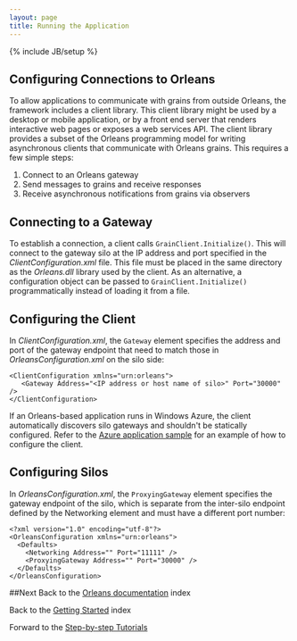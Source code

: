 ```yaml
---
layout: page
title: Running the Application
---
```

{% include JB/setup %}

## Configuring Connections to Orleans

To allow applications to communicate with grains from outside Orleans, the framework includes a client library. 
This client library might be used by a desktop or mobile application, or by a front end server that renders interactive web pages or exposes a web services API. 
The client library provides a subset of the Orleans programming model for writing asynchronous clients that communicate with Orleans grains. This requires a few simple steps:

1. Connect to an Orleans gateway  
2. Send messages to grains and receive responses 
3. Receive asynchronous notifications from grains via observers 

## Connecting to a Gateway

To establish a connection, a client calls `GrainClient.Initialize()`. 
This will connect to the gateway silo at the IP address and port specified in the _ClientConfiguration.xml_ file. 
This file must be placed in the same directory as the _Orleans.dll_ library used by the client. 
As an alternative, a configuration object can be passed to `GrainClient.Initialize()` programmatically instead of loading it from a file.

## Configuring the Client

In _ClientConfiguration.xml_, the `Gateway` element specifies the address and port of the gateway endpoint that need to match those in _OrleansConfiguration.xml_ on the silo side:

    <ClientConfiguration xmlns="urn:orleans">
       <Gateway Address="<IP address or host name of silo>" Port="30000" />
    </ClientConfiguration>

If an Orleans-based application runs in Windows Azure, the client automatically discovers silo gateways and shouldn't be statically configured. 
Refer to the [Azure application sample](../Samples-Overview/Azure-Web-Sample) for an example of how to configure the client.

## Configuring Silos

In _OrleansConfiguration.xml_, the `ProxyingGateway` element specifies the gateway endpoint of the silo, which is separate from the inter-silo endpoint defined by the Networking element and must have a different port number:

    <?xml version="1.0" encoding="utf-8"?>
    <OrleansConfiguration xmlns="urn:orleans">
      <Defaults>
        <Networking Address="" Port="11111" />
        <ProxyingGateway Address="" Port="30000" />
      </Defaults>
    </OrleansConfiguration>

##Next
Back to the [Orleans documentation](../) index

Back to the [Getting Started](./) index

Forward to the [Step-by-step Tutorials](../Step-by-step-Tutorials)
